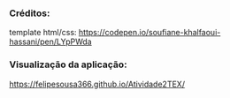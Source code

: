 ### Créditos:

template html/css: https://codepen.io/soufiane-khalfaoui-hassani/pen/LYpPWda

### Visualização da aplicação:

https://felipesousa366.github.io/Atividade2TEX/
